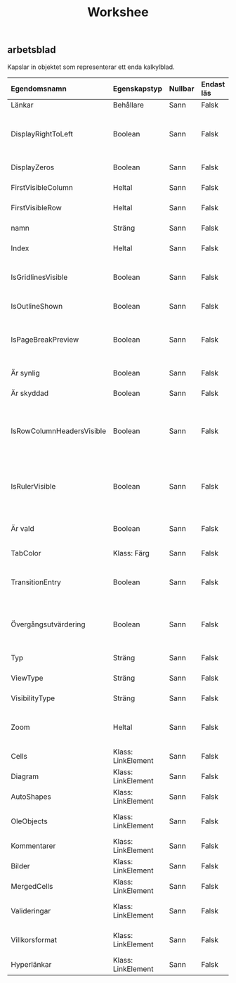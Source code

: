 ﻿---
title: Workshee
second_title: Aspose.Cells Cloud Documen
type: docs
url: /sv/specification/model/worksheet/
description: "Aspose.Cells Molnmodellspecifikation: Arbetsblad. Hantera enkelt Excel och andra kalkylarksdokument med funktioner som att öppna, generera, redigera, dela, slå samman, jämföra och konvertera"
kwords: Excel, Office, Kalkylblad, Cloud REST API, Arbetsblad
weight: 50
---
## **arbetsblad**

 Kapslar in objektet som representerar ett enda kalkylblad.

| Egendomsnamn| Egenskapstyp| Nullbar| Endast läs| Standardvärde| Beskrivning|
|:- |:- |:- |:- |:- |:- |
| Länkar| Behållare| Sann| Falsk|||
| DisplayRightToLeft| Boolean| Sann| Falsk|| Indikerar om det angivna kalkylbladet visas från höger till vänster istället för från vänster till höger. Standard är falskt.|
| DisplayZeros| Boolean| Sann| Falsk|| Sant om nollvärden visas.|
| FirstVisibleColumn| Heltal| Sann| Falsk|| Representerar första synliga kolumnindex.|
| FirstVisibleRow| Heltal| Sann| Falsk|| Representerar första synliga radindex.|
| namn| Sträng| Sann| Falsk|| Hämtar eller ställer in namnet på kalkylbladet.|
| Index| Heltal| Sann| Falsk|| Hämtar indexet för arket i kalkylbladssamlingen.|
| IsGridlinesVisible| Boolean| Sann| Falsk|| Hämtar eller ställer in ett värde som anger om rutnätslinjerna är synliga. Standard är sant.|
| IsOutlineShown| Boolean| Sann| Falsk|| Indikerar om kontur ska visas.|
| IsPageBreakPreview| Boolean| Sann| Falsk|| Anger om det angivna kalkylbladet visas i normal vy eller förhandsvisning av sidbrytning.|
| Är synlig| Boolean| Sann| Falsk|| Representerar om arbetsbladet är synligt.|
| Är skyddad| Boolean| Sann| Falsk||Indikerar om kalkylbladet är skyddat.|
| IsRowColumnHeadersVisible| Boolean| Sann| Falsk|| Hämtar eller ställer in ett värde som anger om kalkylbladet kommer att visa rad- och kolumnrubriker. Standard är sant.|
| IsRulerVisible| Boolean| Sann| Falsk|| Indikerar om linjalen är synlig. Den här egenskapen används endast för förhandsgranskning av sidbrytningar.|
| Är vald| Boolean| Sann| Falsk|| Anger om detta kalkylblad är valt när arbetsboken öppnas.|
| TabColor| Klass: Färg| Sann| Falsk|| Representerar kalkylbladsflikfärg.|
| TransitionEntry| Boolean| Sann| Falsk|| Anger om alternativet Transition Formula Entry (Lotus-kompatibilitet) är aktiverat.|
| Övergångsutvärdering| Boolean| Sann| Falsk|| Anger om alternativet Utvärdering av övergångsformel (Lotus-kompatibilitet) är aktiverat.|
| Typ| Sträng| Sann| Falsk|| Representerar kalkylbladstyp.|
| ViewType| Sträng| Sann| Falsk|| Hämtar och ställer in vytypen.|
| VisibilityType| Sträng| Sann| Falsk|| Indikerar det synliga tillståndet för detta ark.|
| Zoom| Heltal| Sann| Falsk|| Representerar skalningsfaktorn i procent. Det bör vara mellan 10 och 400.|
|Cells | Klass: LinkElement| Sann| Falsk|| Får samlingen.|
| Diagram| Klass: LinkElement| Sann| Falsk|| Får en samling|
| AutoShapes| Klass: LinkElement| Sann| Falsk|||
| OleObjects| Klass: LinkElement| Sann| Falsk||Representerar en samling av i ett kalkylblad.|
| Kommentarer| Klass: LinkElement| Sann| Falsk|| Får samlingen.|
| Bilder| Klass: LinkElement| Sann| Falsk|| Får en samling.|
| MergedCells| Klass: LinkElement| Sann| Falsk|||
| Valideringar| Klass: LinkElement| Sann| Falsk|| Hämtar insamlingen av datavalideringsinställning i kalkylbladet.|
| Villkorsformat| Klass: LinkElement| Sann| Falsk|| Hämtar Conditional Formattings i kalkylbladet.|
| Hyperlänkar| Klass: LinkElement| Sann| Falsk|| Får samlingen.|

